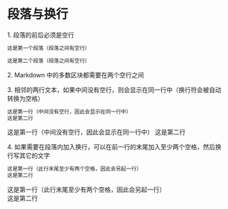 # 段落与换行

1\. 段落的前后必须是空行

```markdown
这是第一个段落（段落之间有空行）

这是第二个段落（段落之间有空行）
```

2\. Markdown 中的多数区块都需要在两个空行之间

3\. 相邻的两行文本，如果中间没有空行，则会显示在同一行中（换行符会被自动转换为空格）

```markdown
这是第一行（中间没有空行，因此会显示在同一行中）
这是第二行
```

这是第一行（中间没有空行，因此会显示在同一行中）
这是第二行

4\. 如果需要在段落内加入换行，可以在前一行的末尾加入至少两个空格，然后换行写其它的文字

```markdown
这是第一行（此行末尾至少有两个空格，因此会另起一行）
这是第二行
```

这是第一行（此行末尾至少有两个空格，因此会另起一行）  
这是第二行